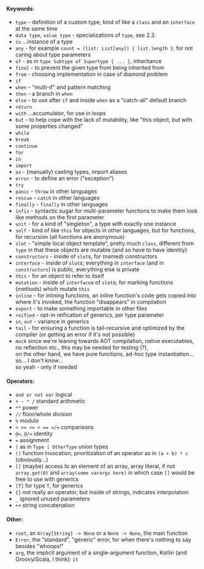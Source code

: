 #### Keywords:

- `type` - definition of a custom type, kind of like a `class` and an `interface` at the same time
- `data type`, `value type` - specializations of `type`, see 2.3.
- `is` ...instance of a type
- `any` - for example `count = (list: List[any]) { list.length }`; for not caring about type parameters
- `of` - as in `type Subtype of Supertype { ... }`, inheritance
- `final` - to prevent the given type from being inherited from
- `from` - choosing implementation in case of diamond problem
- `if`
- `when` - "multi-if" and pattern matching
- `then` - a branch in `when`
- `else` - to use after `if` and inside `when` as a "catch-all" default branch
- `return`
- `with` ...accumulator, for use in loops
- `but` - to help cope with the lack of mutability, like "this object, _but_ with some properties changed"
- `while`
- `break`
- `continue`
- `for`
- `in`
- `import`
- `as` - (manually) casting types, import aliases
- `error` - to define an error ("exception")
- `try`
- `panic` - `throw` in other languages
- `rescue` - `catch` in other languages
- `finally` - `finally` in other languages
- `infix` - syntactic sugar for multi-parameter functions to make them look like methods on the first parameter
- `unit` - for a kind of "singleton", a type with exactly one instance
- `self` - kind of like `this` for objects in other languages, but for functions, for recursion (all functions are anonymous)
- `slot` - "simple local object template", pretty much `class`, different from `type` in that these objects are mutable (and so have to have identity)
- `constructors` - inside of `slot`s, for (named) constructors
- `interface` - inside of `slot`s; everything in `interface` (and in `constructors`) is public, everything else is private
- `this` - for an object to refer to itself
- `mutation` - inside of `interface`s of `slot`s; for marking functions (methods) which mutate `this`
- `inline` - for inlining functions, an inline function's code gets copied into where it's invoked, the function "disappears" in compilation
- `export` - to make something importable in other files
- `reified` - opt-in reification of generics, per type parameter
- `in`, `out` - variance in generics
- `tail` - for ensuring a function is tail-recursive and optimized by the compiler (or getting an error if it's not possible)
- `mock` since we're leaning towards AOT compilation, native executables, no reflection etc., this may be needed for testing (?),\
  on the other hand, we have pure functions, ad-hoc type instantiation... so... I don't know...\
  so yeah - only if needed

#### Operators:
- `and or not xor` logical
- `+ - * /` standard arithmetic
- `**` power
- `//` floor/whole division
- `%` modulo
- `> >= <= < == =/=` comparisons
- `@=`, `@/=` identity
- `=` assignment
- `|` as in `Type | OtherType` union types
- `()` function invocation, prioritization of an operator as in `(a + b) * c` (obviously...)
- `[]` (maybe) access to an element of an array, array literal, if not `array.get(0)` and `array(some varargs here)`
  in which case `[]` would be free to use with generics
- `[T]` for type `T`, for generics
- `{}` not really an operator, but inside of strings, indicates interpolation
- `_` ignored unused parameters
- `++` string concatenation

#### Other:
- `root`, an `Array[String] -> None` or a `None -> None`, the main function
- `Error`, the "standard", "generic" error, for when there's nothing to say besides "whoops!"
- `arg`, the implicit argument of a single-argument function, Kotlin (and Groovy/Scala, I think): `it`